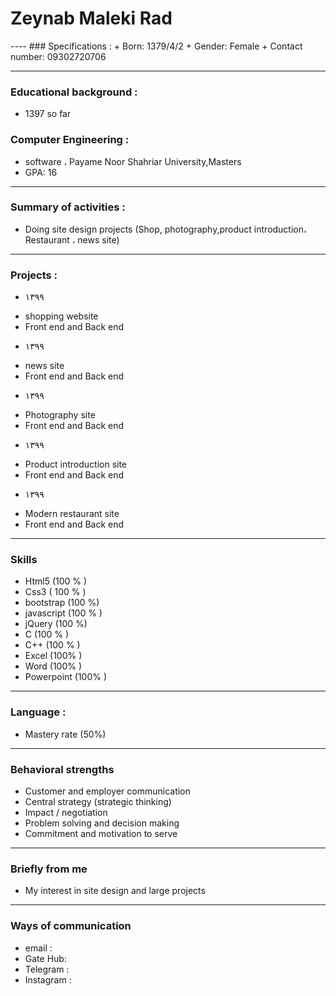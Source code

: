 <h1>Zeynab Maleki Rad</h1>
----
### Specifications :
+ Born: 1379/4/2
+ Gender: Female 
+ Contact number: 09302720706

---
### Educational background : 

+ 1397 so far 

### Computer Engineering :

+ software ، Payame Noor Shahriar University,Masters
+ GPA: 16

---
### Summary of activities :

+ Doing site design projects (Shop, photography,product introduction، Restaurant ،
news site) 

---
### Projects :
+ ۱۳۹۹ 
- shopping website
- Front end and Back end

+ ۱۳۹۹ 
- news site
- Front end and Back end

+ ۱۳۹۹ 
- Photography site
- Front end and Back end

+ ۱۳۹۹ 
- Product introduction site
- Front end and Back end

+ ۱۳۹۹ 
- Modern restaurant site
- Front end and Back end

---
### Skills

+ Html5 (100 % )
+ Css3 ( 100 % )
+ bootstrap (100 %)
+ javascript (100 % )
+ jQuery (100 %)
+ C (100 % )
+ C++ (100 % )
+ Excel (100% )
+ Word  (100% )
+ Powerpoint (100% )

---
### Language :

+ Mastery rate (50%)

---
### Behavioral strengths

+ Customer and employer communication
+  Central strategy (strategic thinking)
+ Impact / negotiation
+ Problem solving and decision making
+ Commitment and motivation to serve

---
### Briefly from me

+ My interest in site design and large projects 

---
### Ways of communication

+ email : 
+ Gate Hub:
+ Telegram : 
+ Instagram :
